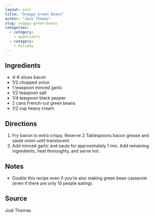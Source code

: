 ```yaml
---
layout: post
title: "Snappy Green Beans"
author: "Jack Thomas"
slug: snappy-green-beans
categories:
  - category:
    - appetizers
  - category:
    - holiday
---
```


## Ingredients

- 4-6 slices bacon
- 1/2 chopped onion
- 1 teaspoon minced garlic
- 1/2 teaspoon salt
- 1/4 teaspoon black pepper
- 2 cans French-cut green beans
- 1/2 cup heavy cream

## Directions

1. Fry bacon to extra crispy. Reserve 2 Tablespoons bacon grease and saute onion until translucent.
2. Add minced garlic and saute for approximately 1 min. Add remaining ingredients, heat thoroughly, and serve hot.

## Notes

- Double this recipe even if you're also making green bean casserole (even if there are only 10 people eating).

## Source

Jodi Thomas
